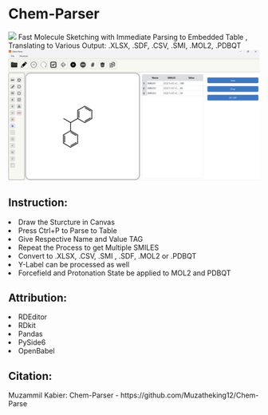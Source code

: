 <p> <h1>Chem-Parser</h1>
<img src="Img\ms-draw.ico" >
Fast Molecule Sketching with Immediate Parsing to Embedded Table , Translating to Various Output: .XLSX, .SDF, .CSV, .SMI, .MOL2, .PDBQT
<img src="Img\Chem-Parse.png" >
</p>

<h2>Instruction:</h2>
<li>Draw the Sturcture in Canvas</li>
<li>Press Ctrl+P to Parse to Table</li>
<li>Give Respective Name and Value TAG</li>
<li>Repeat the Process to get Multiple SMILES</li>
<li>Convert to .XLSX, .CSV, .SMI , .SDF, .MOL2 or .PDBQT</li>
<li>Y-Label can be processed as well</li>
<li>Forcefield and Protonation State be applied to MOL2 and PDBQT</li>

<h2>Attribution:</h2>
<li>RDEditor</li>
<li>RDkit</li>
<li>Pandas</li>
<li>PySide6</li>
<li>OpenBabel</li>

<h2>Citation:</h2>
<p>Muzammil Kabier: Chem-Parser - https://github.com/Muzatheking12/Chem-Parse </p>



